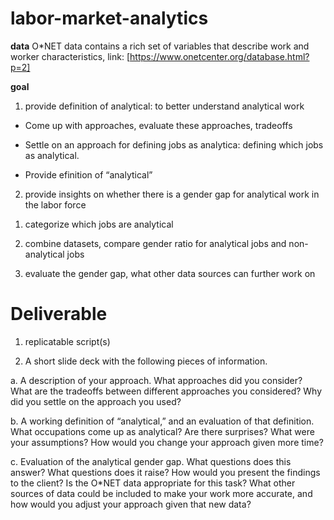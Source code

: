# labor-market-analytics


**data**
O*NET data contains a rich set of variables that describe work and worker characteristics, link: [https://www.onetcenter.org/database.html?p=2]



**goal**

1. provide definition of analytical: to better understand analytical work 

-   Come up with approaches, evaluate these approaches, tradeoffs

-   Settle on an approach for defining jobs as analytica: defining which jobs as analytical.

-   Provide efinition of “analytical”


2. provide insights on whether there is a gender gap for analytical work in the labor force

1) categorize which jobs are analytical

2) combine datasets, compare gender ratio for analytical jobs and non-analytical jobs 

3) evaluate the gender gap, what other data sources can further work on



# **Deliverable**
1. replicatable script(s) 

2. A short slide deck with the following pieces of information. 

a.       A description of your approach. What approaches did you consider? What are the tradeoffs between different approaches you considered? Why did you settle on the approach you used?  

b.       A working definition of “analytical,” and an evaluation of that definition. What occupations come up as analytical? Are there surprises? What were your assumptions? How would you change your approach given more time?  

c.       Evaluation of the analytical gender gap. What questions does this answer? What questions does it raise? How would you present the findings to the client? Is the O*NET data appropriate for this task? What other sources of data could be included to make your work more accurate, and how would you adjust your approach given that new data? 

 
